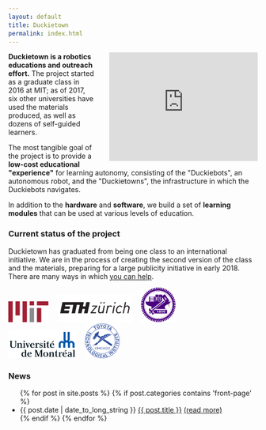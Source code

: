 ```yaml
---
layout: default
title: Duckietown
permalink: index.html
---
```



<div style='float: right; text-align: left; margin-left: 2em'>
    <iframe width="300" height="220" src="https://www.youtube.com/embed/-TwocCeJUe8" frameborder="0" allowfullscreen>
        <!-- -->
    </iframe>
</div>


**Duckietown is a robotics educations and outreach effort.**
The project started as a graduate class in 2016 at MIT; as of 2017, six other universities have used the materials produced,
as well as dozens of self-guided learners.

The most tangible goal of the project is to provide a **low-cost
educational "experience"** for learning autonomy, consisting of the
"Duckiebots", an autonomous robot, and the "Duckietowns", the
infrastructure in which the Duckiebots navigates.

In addition to the **hardware** and **software**, we build a
set of **learning modules** that can be used at various levels
of education.


### Current status of the project

Duckietown has graduated from being one class to an international initiative.
We are in the process of creating the second version of the class and the
materials, preparing for a large publicity initiative in early 2018. There are
many ways in which [you can help](help.html).

<!--
<p class='more-information'>For more information, see the <a href="http://book.duckietown.org/master/duckiebook/what_is_duckietown.html#sec:what-is-duckietown">section <em>What is Duckietown?</em></a> in the Duckietown book.</p> -->

<div id='logos'>
    <img id='mit' src='media/logos/800px-MIT_logo.svg.png'/>
    <img id='eth' src='media/logos/eth_logo_kurz_pos-cropped.png'/>
    <img id='nctu' src='media/logos/1200px-NCTU_emblem.svg.png'/>
    <img id='udem' src='media/logos/1280px-Universite_de_Montreal_logo.svg.png'/>
    <img id='tti' src='media/logos/tti.png'/>
</div>

<style>
#logos img {  width: auto; margin-right: 1em;}

img#eth { height: 4em; }
img#udem { height: 4em; }
img#mit { height: 3em; }
img#nctu { height: 5em; }
img#tti { height: 5em; }

</style>

### News

<ul id='news'>
  {% for post in site.posts %}
  {% if post.categories contains 'front-page' %}
    <li>
    {{ post.date | date_to_long_string }}
      <a href="{{ post.url }}">{{ post.title }}</a>
      <!-- {{ post.excerpt | remove: '<p>' | remove: '</p>' }} -->
      <a href="{{ post.url }}">(read more)</a>
    </li>
  {% endif %}
  {% endfor %}
</ul>

<style>
#news li p { display: inline; }
</style>
